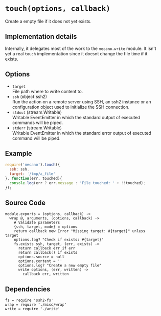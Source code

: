 
# `touch(options, callback)`

Create a empty file if it does not yet exists.

## Implementation details

Internally, it delegates most of the work to the `mecano.write` module. It isn't
yet a real `touch` implementation since it doesnt change the file time if it
exists.

## Options

*   `target`   
    File path where to write content to.   
*   `ssh` (object|ssh2)   
    Run the action on a remote server using SSH, an ssh2 instance or an
    configuration object used to initialize the SSH connection.   
*   `stdout` (stream.Writable)   
    Writable EventEmitter in which the standard output of executed commands will
    be piped.   
*   `stderr` (stream.Writable)   
    Writable EventEmitter in which the standard error output of executed command
    will be piped.   

## Example

```js
require('mecano').touch({
  ssh: ssh,
  target: '/tmp/a_file'
}, function(err, touched){
  console.log(err ? err.message : 'File touched: ' + !!touched);
});
```

## Source Code

    module.exports = (options, callback) ->
      wrap @, arguments, (options, callback) ->
        # Validate parameters
        {ssh, target, mode} = options
        return callback new Error "Missing target: #{target}" unless target
        options.log? "Check if exists: #{target}"
        fs.exists ssh, target, (err, exists) ->
          return callback err if err
          return callback() if exists
          options.source = null
          options.content = ''
          options.log? "Create a new empty file"
          write options, (err, written) ->
            callback err, written

## Dependencies

    fs = require 'ssh2-fs'
    wrap = require './misc/wrap'
    write = require './write'






